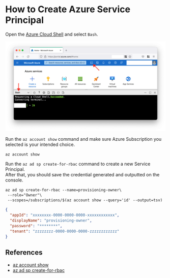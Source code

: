 # How to Create Azure Service Principal

Open the [Azure Cloud Shell](https://learn.microsoft.com/en-us/azure/cloud-shell/overview) and select `Bash`.

![](images/how-to-create-azure-service-principal.001.png)

Run the `az account show` command and make sure Azure Subscription you selected is your intended choice.

```console
az account show
```

Run the `az ad sp create-for-rbac` command to create a new Service Principal.  
After that, you should save the credential generated and outputted on the console.

```console
az ad sp create-for-rbac --name=provisioning-owner\
 --role="Owner"\
 --scopes=/subscriptions/$(az account show --query='id' --output=tsv)
```

```json
{
  "appId": "xxxxxxxx-0000-0000-0000-xxxxxxxxxxxx",
  "displayName": "provisioning-owner",
  "password": "********",
  "tenant": "zzzzzzzz-0000-0000-0000-zzzzzzzzzzzz"
}
```

## References

- [az account show](https://learn.microsoft.com/en-us/cli/azure/account#az-account-show)
- [az ad sp create-for-rbac](https://learn.microsoft.com/en-us/cli/azure/ad/sp#az-ad-sp-create-for-rbac)
